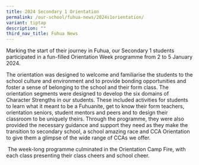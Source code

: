 ```yaml
---
title: 2024 Secondary 1 Orientation
permalink: /our-school/fuhua-news/2024s1orientation/
variant: tiptap
description: ""
third_nav_title: Fuhua News
---
```

<p>Marking the start of their journey in Fuhua, our Secondary 1 students
participated in a fun-filled Orientation Week programme from 2 to 5 January
2024.</p>
<p>The orientation was designed to welcome and familiarise the students to
the school culture and environment and to provide bonding opportunities
and foster a sense of belonging to the school and their form class. The
orientation segments were designed to develop the six domains of Character
Strengths in our students. These included activities for students to learn
what it meant to be a Fuhuanite, get to know their form teachers, orientation
seniors, student mentors and peers and to design their classroom to be
uniquely theirs. Through the programme, they were also provided the necessary
guidance and support they need as they make the transition to secondary
school, a school amazing race and CCA Orientation to give them a glimpse
of the wide range of CCAs we offer.</p>
<p>&nbsp;The week-long programme culminated in the Orientation Camp Fire,
with each class presenting their class cheers and school cheer.</p>